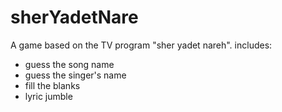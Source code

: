 # sherYadetNare

A game based on the TV program "sher yadet nareh".
includes:
 - guess the song name
 - guess the singer's name
 - fill the blanks
 - lyric jumble
